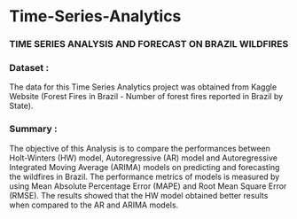 # Time-Series-Analytics
### TIME SERIES ANALYSIS AND FORECAST ON BRAZIL WILDFIRES

### Dataset : 
The data for this Time Series Analytics project was obtained from Kaggle Website (Forest Fires in Brazil - Number of
forest fires reported in Brazil by State).

### Summary :
The objective of this Analysis is to compare the performances between Holt-Winters (HW) model, Autoregressive (AR) model and Autoregressive Integrated Moving Average (ARIMA) models on predicting and forecasting the wildfires in Brazil. The performance metrics of models is measured by using Mean Absolute Percentage Error (MAPE) and Root Mean Square
Error (RMSE). The results showed that the HW model obtained better results when compared to the AR and ARIMA models.
